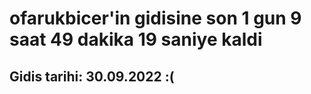 # ofarukbicer'in gidisine son 1 gun 9 saat 49 dakika 19 saniye kaldi

## Gidis tarihi: 30.09.2022 :(